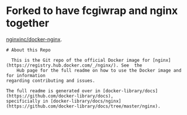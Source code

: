 # Forked to have fcgiwrap and nginx together

[nginxinc/docker-nginx](https://github.com/nginxinc/docker-nginx/).


    # About this Repo

      This is the Git repo of the official Docker image for [nginx](https://registry.hub.docker.com/_/nginx/). See  the
        Hub page for the full readme on how to use the Docker image and for information
    regarding contributing and issues.

    The full readme is generated over in [docker-library/docs](https://github.com/docker-library/docs),
    specificially in [docker-library/docs/nginx](https://github.com/docker-library/docs/tree/master/nginx).
